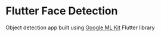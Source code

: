 # Flutter Face Detection
Object detection app built using [Google ML Kit](https://pub.dev/packages/google_ml_kit) Flutter library

